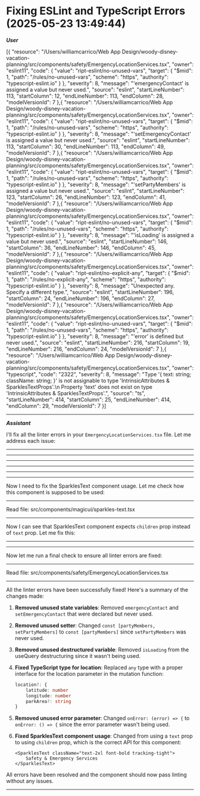 <!-- Generated by SpecStory -->

# Fixing ESLint and TypeScript Errors (2025-05-23 13:49:44)

_**User**_

[{
	"resource": "/Users/williamcarrico/Web App Design/woody-disney-vacation-planning/src/components/safety/EmergencyLocationServices.tsx",
	"owner": "eslint11",
	"code": {
		"value": "ript-eslint/no-unused-vars",
		"target": {
			"$mid": 1,
			"path": "/rules/no-unused-vars",
			"scheme": "https",
			"authority": "typescript-eslint.io"
		}
	},
	"severity": 8,
	"message": "'emergencyContact' is assigned a value but never used.",
	"source": "eslint",
	"startLineNumber": 113,
	"startColumn": 12,
	"endLineNumber": 113,
	"endColumn": 28,
	"modelVersionId": 7
},{
	"resource": "/Users/williamcarrico/Web App Design/woody-disney-vacation-planning/src/components/safety/EmergencyLocationServices.tsx",
	"owner": "eslint11",
	"code": {
		"value": "ript-eslint/no-unused-vars",
		"target": {
			"$mid": 1,
			"path": "/rules/no-unused-vars",
			"scheme": "https",
			"authority": "typescript-eslint.io"
		}
	},
	"severity": 8,
	"message": "'setEmergencyContact' is assigned a value but never used.",
	"source": "eslint",
	"startLineNumber": 113,
	"startColumn": 30,
	"endLineNumber": 113,
	"endColumn": 49,
	"modelVersionId": 7
},{
	"resource": "/Users/williamcarrico/Web App Design/woody-disney-vacation-planning/src/components/safety/EmergencyLocationServices.tsx",
	"owner": "eslint11",
	"code": {
		"value": "ript-eslint/no-unused-vars",
		"target": {
			"$mid": 1,
			"path": "/rules/no-unused-vars",
			"scheme": "https",
			"authority": "typescript-eslint.io"
		}
	},
	"severity": 8,
	"message": "'setPartyMembers' is assigned a value but never used.",
	"source": "eslint",
	"startLineNumber": 123,
	"startColumn": 26,
	"endLineNumber": 123,
	"endColumn": 41,
	"modelVersionId": 7
},{
	"resource": "/Users/williamcarrico/Web App Design/woody-disney-vacation-planning/src/components/safety/EmergencyLocationServices.tsx",
	"owner": "eslint11",
	"code": {
		"value": "ript-eslint/no-unused-vars",
		"target": {
			"$mid": 1,
			"path": "/rules/no-unused-vars",
			"scheme": "https",
			"authority": "typescript-eslint.io"
		}
	},
	"severity": 8,
	"message": "'isLoading' is assigned a value but never used.",
	"source": "eslint",
	"startLineNumber": 146,
	"startColumn": 36,
	"endLineNumber": 146,
	"endColumn": 45,
	"modelVersionId": 7
},{
	"resource": "/Users/williamcarrico/Web App Design/woody-disney-vacation-planning/src/components/safety/EmergencyLocationServices.tsx",
	"owner": "eslint11",
	"code": {
		"value": "ript-eslint/no-explicit-any",
		"target": {
			"$mid": 1,
			"path": "/rules/no-explicit-any",
			"scheme": "https",
			"authority": "typescript-eslint.io"
		}
	},
	"severity": 8,
	"message": "Unexpected any. Specify a different type.",
	"source": "eslint",
	"startLineNumber": 196,
	"startColumn": 24,
	"endLineNumber": 196,
	"endColumn": 27,
	"modelVersionId": 7
},{
	"resource": "/Users/williamcarrico/Web App Design/woody-disney-vacation-planning/src/components/safety/EmergencyLocationServices.tsx",
	"owner": "eslint11",
	"code": {
		"value": "ript-eslint/no-unused-vars",
		"target": {
			"$mid": 1,
			"path": "/rules/no-unused-vars",
			"scheme": "https",
			"authority": "typescript-eslint.io"
		}
	},
	"severity": 8,
	"message": "'error' is defined but never used.",
	"source": "eslint",
	"startLineNumber": 216,
	"startColumn": 19,
	"endLineNumber": 216,
	"endColumn": 24,
	"modelVersionId": 7
},{
	"resource": "/Users/williamcarrico/Web App Design/woody-disney-vacation-planning/src/components/safety/EmergencyLocationServices.tsx",
	"owner": "typescript",
	"code": "2322",
	"severity": 8,
	"message": "Type '{ text: string; className: string; }' is not assignable to type 'IntrinsicAttributes & SparklesTextProps'.\n  Property 'text' does not exist on type 'IntrinsicAttributes & SparklesTextProps'.",
	"source": "ts",
	"startLineNumber": 414,
	"startColumn": 25,
	"endLineNumber": 414,
	"endColumn": 29,
	"modelVersionId": 7
}]

---

_**Assistant**_

I'll fix all the linter errors in your `EmergencyLocationServices.tsx` file. Let me address each issue:

---



---



---



---



---



---

Now I need to fix the SparklesText component usage. Let me check how this component is supposed to be used:

---

Read file: src/components/magicui/sparkles-text.tsx

---

Now I can see that SparklesText component expects `children` prop instead of `text` prop. Let me fix this:

---



---

Now let me run a final check to ensure all linter errors are fixed:

---

Read file: src/components/safety/EmergencyLocationServices.tsx

---

All the linter errors have been successfully fixed! Here's a summary of the changes made:

1. **Removed unused state variables**: Removed `emergencyContact` and `setEmergencyContact` that were declared but never used.

2. **Removed unused setter**: Changed `const [partyMembers, setPartyMembers]` to `const [partyMembers]` since `setPartyMembers` was never used.

3. **Removed unused destructured variable**: Removed `isLoading` from the useQuery destructuring since it wasn't being used.

4. **Fixed TypeScript type for location**: Replaced `any` type with a proper interface for the location parameter in the mutation function:
   ```typescript
   location?: {
       latitude: number
       longitude: number
       parkArea?: string
   }
   ```

5. **Removed unused error parameter**: Changed `onError: (error) => {` to `onError: () => {` since the error parameter wasn't being used.

6. **Fixed SparklesText component usage**: Changed from using a `text` prop to using `children` prop, which is the correct API for this component:
   ```tsx
   <SparklesText className="text-2xl font-bold tracking-tight">
       Safety & Emergency Services
   </SparklesText>
   ```

All errors have been resolved and the component should now pass linting without any issues.

---

